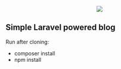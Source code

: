 <p align="center"><img src="https://laravel.com/assets/img/components/logo-laravel.svg"></p>

## Simple Laravel powered blog
Run after cloning:
- composer install
- npm install
